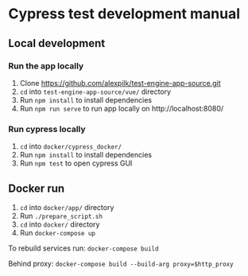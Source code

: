 # Cypress test development manual

## Local development

### Run the app locally
1. Clone https://github.com/alexpilk/test-engine-app-source.git
2. `cd` into `test-engine-app-source/vue/` directory
3. Run `npm install` to install dependencies
4. Run `npm run serve` to run app locally on http://localhost:8080/

### Run cypress locally
1. `cd` into `docker/cypress_docker/`
2. Run `npm install` to install dependencies
3. Run `npm test` to open cypress GUI

## Docker run
1. `cd` into `docker/app/` directory
2. Run `./prepare_script.sh`
3. `cd` into `docker/` directory
4. Run `docker-compose up`

To rebuild services run:
`docker-compose build`

Behind proxy:
`docker-compose build --build-arg proxy=$http_proxy`
